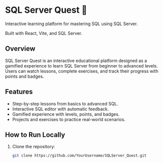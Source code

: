 # SQL Server Quest 🎯
Interactive learning platform for mastering SQL using SQL Server.

Built with React, Vite, and SQL Server.

## Overview
SQL Server Quest is an interactive educational platform designed as a gamified experience to learn SQL Server from beginner to advanced levels. Users can watch lessons, complete exercises, and track their progress with points and badges.

## Features
- Step-by-step lessons from basics to advanced SQL.
- Interactive SQL editor with automatic feedback.
- Gamified experience with levels, points, and badges.
- Projects and exercises to practice real-world scenarios.

## How to Run Locally
1. Clone the repository:
   ```bash
   git clone https://github.com/YourUsername/SQLServer_Quest.git
